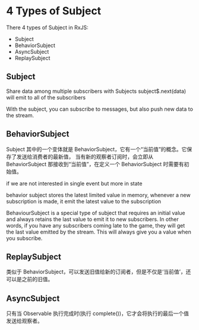 # 4 Types of Subject
There 4 types of Subject in RxJS: 
- Subject
- BehaviorSubject
- AsyncSubject
- ReplaySubject

## Subject
Share data among multiple subscribers with Subjects
subject$.next(data) will emit to all of the subscribers

With the subject, you can subscribe to messages, but also push new data to the stream.

## BehaviorSubject
Subject 其中的一个变体就是 BehaviorSubject，它有一个“当前值”的概念。它保存了发送给消费者的最新值，
当有新的观察者订阅时，会立即从 BehaviorSubject 那接收到“当前值”，在定义一个 BehaviorSubject 时需要有初始值。

if we are not interested in single event but more in state 

behavior subject stores the latest limited value in memory, whenever a new subscription is made,
it emit the latest value to the subscription

BehaviourSubject is a special type of subject that requires an initial value and always retains the last value to emit it to new subscribers. 
In other words, if you have any subscribers coming late to the game, they will get the last value emitted by the stream. 
This will always give you a value when you subscribe.


## ReplaySubject
类似于 BehaviorSubject，可以发送旧值给新的订阅者，但是不仅是‘当前值’，还可以是之前的旧值。


## AsyncSubject
只有当 Observable 执行完成时(执行 complete())，它才会将执行的最后一个值发送给观察者。
